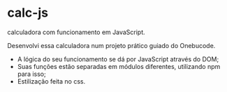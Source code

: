 # calc-js
calculadora com funcionamento em JavaScript.

Desenvolvi essa calculadora num projeto prático guiado do Onebucode.

- A lógica do seu funcionamento se dá por JavaScript através do DOM;
- Suas funções estão separadas em módulos diferentes, utilizando npm para isso;
- Estilização feita no css.
